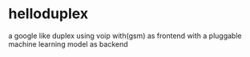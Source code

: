 # helloduplex
a google like duplex using voip with(gsm) as frontend with a pluggable machine learning model as backend
